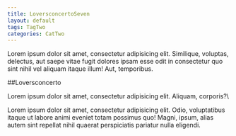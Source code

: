 ```yaml
---
title: LoversconcertoSeven
layout: default
tags: TagTwo
categories: CatTwo
---
```


Lorem ipsum dolor sit amet, consectetur adipisicing elit. Similique, voluptas, delectus, aut saepe vitae fugit dolores ipsam esse odit in consectetur quo sint nihil vel aliquam itaque illum! Aut, temporibus.

##Loversconcerto

Lorem ipsum dolor sit amet, consectetur adipisicing elit. Aliquam, corporis?\

Lorem ipsum dolor sit amet, consectetur adipisicing elit. Odio, voluptatibus itaque ut labore animi eveniet totam possimus quo! Magni, ipsum, alias autem sint repellat nihil quaerat perspiciatis pariatur nulla eligendi.
